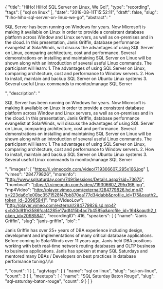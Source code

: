 {
  "title": "HiHo! HiHo! SQL Server on Linux, We Go!",
  "type": "recording",
  "tags": [
    "sql on linux"
  ],
  "date": "2018-08-11T15:52:11",
  "draft": false,
  "slug": "hiho-hiho-sql-server-on-linux-we-go",
  "abstract": "<p>SQL Server has been running on Windows for years. Now Microsoft is making it available on Linux in order to provide a consistent database platform across Window and Linux servers, as well as on-premises and in the cloud. In this presentation, Janis Griffin, database performance evangelist at SolarWinds, will discuss the advantages of using SQL Server on Linux, comparing architecture, cost and performance. Several demonstrations on installing and maintaining SQL Server on Linux will be shown along with an introduction of several useful Linux commands. The participant will learn: 1. The advantages of using SQL Server on Linux, comparing architecture, cost and performance to Window servers. 2. How to install, maintain and backup SQL Server on Ubuntu Linux systems 3. Several useful Linux commands to monitor/manage SQL Server </p>",
  "description": "<p>SQL Server has been running on Windows for years. Now Microsoft is making it available on Linux in order to provide a consistent database platform across Window and Linux servers, as well as on-premises and in the cloud. In this presentation, Janis Griffin, database performance evangelist at SolarWinds, will discuss the advantages of using SQL Server on Linux, comparing architecture, cost and performance. Several demonstrations on installing and maintaining SQL Server on Linux will be shown along with an introduction of several useful Linux commands. The participant will learn: 1. The advantages of using SQL Server on Linux, comparing architecture, cost and performance to Window servers. 2. How to install, maintain and backup SQL Server on Ubuntu Linux systems 3. Several useful Linux commands to monitor/manage SQL Server </p>",
  "images": [
    "https://i.vimeocdn.com/video/719306607_295x166.jpg"
  ],
  "vimeo": "284779826",
  "moreinfo": "http://www.sqlsaturday.com/749/Sessions/Details.aspx?sid=73675",
  "thumbnail": "https://i.vimeocdn.com/video/719306607_295x166.jpg",
  "mp4Video": "http://player.vimeo.com/external/284779826.hd.mp4?s=223da6c1e00bc3571528f47bb870ea177d34dabb&profile_id=175&oauth2_token_id=20985841",
  "mp4VideoLow": "http://player.vimeo.com/external/284779826.sd.mp4?s=b30d81fe3586fcaf4285e17adf415b4ac7b4585a&profile_id=164&oauth2_token_id=20985841",
  "recordingID": 416,
  "speakers": [
    {
      "name": "Janis Griffin",
      "slug": "janis-griffin",
      "bio": "<p>Janis Griffin has over 25+ years of DBA experience including design, development and implementations of many critical database applications. Before coming to SolarWinds over 11 years ago, Janis held DBA positions working with both real-time network routing databases and OLTP business to business applications.  Janis has spoken at many SQL Saturdays and mentored many DBAs / Developers on best practices in database performance tuning.\r\n</p>",
      "count": 1
    }
  ],
  "ugtvtags": [
    {
      "name": "sql on linux",
      "slug": "sql-on-linux",
      "count": 3
    }
  ],
  "meetups": [
    {
      "name": "SQL Saturday Baton Rouge",
      "slug": "sql-saturday-baton-rouge",
      "count": 9
    }
  ]
}